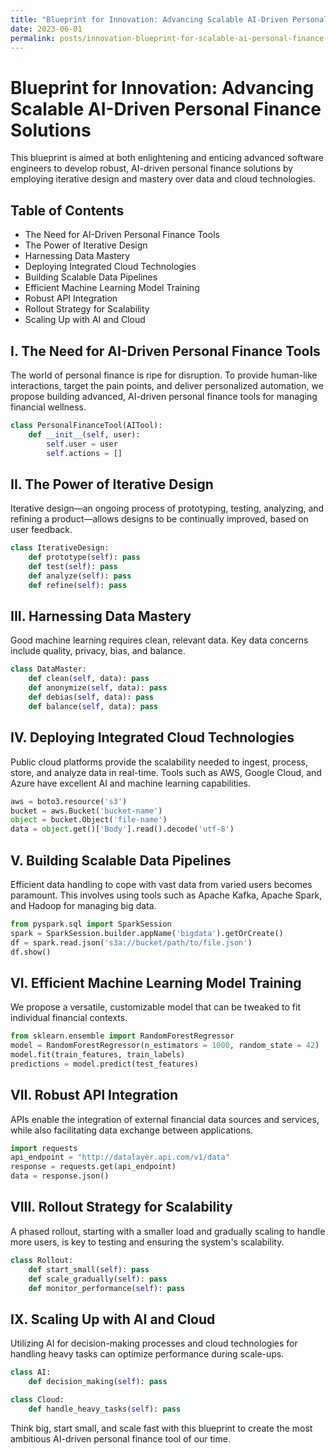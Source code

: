 ```yaml
---
title: "Blueprint for Innovation: Advancing Scalable AI-Driven Personal Finance Solutions through Iterative Design, Data Mastery, and Integrated Cloud Technologies"
date: 2023-06-01
permalink: posts/innovation-blueprint-for-scalable-ai-personal-finance-solutions-with-data-mastery-and-cloud-technologies
---
```


# Blueprint for Innovation: Advancing Scalable AI-Driven Personal Finance Solutions

This blueprint is aimed at both enlightening and enticing advanced software engineers to develop robust, AI-driven personal finance solutions by employing iterative design and mastery over data and cloud technologies.

## Table of Contents

- The Need for AI-Driven Personal Finance Tools
- The Power of Iterative Design
- Harnessing Data Mastery
- Deploying Integrated Cloud Technologies
- Building Scalable Data Pipelines
- Efficient Machine Learning Model Training
- Robust API Integration
- Rollout Strategy for Scalability
- Scaling Up with AI and Cloud

## I. The Need for AI-Driven Personal Finance Tools

The world of personal finance is ripe for disruption. To provide human-like interactions, target the pain points, and deliver personalized automation, we propose building advanced, AI-driven personal finance tools for managing financial wellness.

```python
class PersonalFinanceTool(AITool):
    def __init__(self, user):
        self.user = user
        self.actions = []
```

## II. The Power of Iterative Design

Iterative design—an ongoing process of prototyping, testing, analyzing, and refining a product—allows designs to be continually improved, based on user feedback.

```python
class IterativeDesign:
    def prototype(self): pass
    def test(self): pass
    def analyze(self): pass
    def refine(self): pass
```

## III. Harnessing Data Mastery

Good machine learning requires clean, relevant data. Key data concerns include quality, privacy, bias, and balance.

```python
class DataMaster:
    def clean(self, data): pass
    def anonymize(self, data): pass
    def debias(self, data): pass
    def balance(self, data): pass
```

## IV. Deploying Integrated Cloud Technologies

Public cloud platforms provide the scalability needed to ingest, process, store, and analyze data in real-time. Tools such as AWS, Google Cloud, and Azure have excellent AI and machine learning capabilities.

```python
aws = boto3.resource('s3')
bucket = aws.Bucket('bucket-name')
object = bucket.Object('file-name')
data = object.get()['Body'].read().decode('utf-8')
```

## V. Building Scalable Data Pipelines

Efficient data handling to cope with vast data from varied users becomes paramount. This involves using tools such as Apache Kafka, Apache Spark, and Hadoop for managing big data.

```python
from pyspark.sql import SparkSession
spark = SparkSession.builder.appName('bigdata').getOrCreate()
df = spark.read.json('s3a://bucket/path/to/file.json')
df.show()
```

## VI. Efficient Machine Learning Model Training

We propose a versatile, customizable model that can be tweaked to fit individual financial contexts.

```python
from sklearn.ensemble import RandomForestRegressor
model = RandomForestRegressor(n_estimators = 1000, random_state = 42)
model.fit(train_features, train_labels)
predictions = model.predict(test_features)
```

## VII. Robust API Integration

APIs enable the integration of external financial data sources and services, while also facilitating data exchange between applications.

```python
import requests
api_endpoint = "http://datalayer.api.com/v1/data"
response = requests.get(api_endpoint)
data = response.json()
```

## VIII. Rollout Strategy for Scalability

A phased rollout, starting with a smaller load and gradually scaling to handle more users, is key to testing and ensuring the system's scalability.

```python
class Rollout:
    def start_small(self): pass
    def scale_gradually(self): pass
    def monitor_performance(self): pass
```

## IX. Scaling Up with AI and Cloud

Utilizing AI for decision-making processes and cloud technologies for handling heavy tasks can optimize performance during scale-ups.

```python
class AI:
    def decision_making(self): pass

class Cloud:
    def handle_heavy_tasks(self): pass
```

Think big, start small, and scale fast with this blueprint to create the most ambitious AI-driven personal finance tool of our time.
